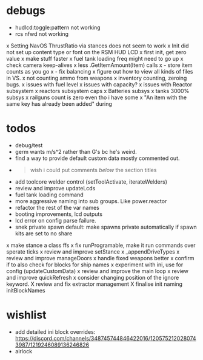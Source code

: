 # debugs

- hudlcd:toggle:pattern not working
- rcs nfwd not working

x Setting NavOS ThrustRatio via stances does not seem to work
x Init did not set up content type or font on the RSM HUD LCD
x first init, get zero value
x make stuff faster
x fuel tank loading freq might need to go up
x check camera keep-alives
x less .GetItemAmount(Item) calls
x - store item counts as you go
x - fix balancing
x figure out how to view all kinds of files in VS.
x not counting ammo from weapons
x inventory counting, zeroing bugs.
x issues with fuel level
x issues with capacity?
x issues with Reactor subsystem
x reactors subsystem caps
x Batteries subsys
x tanks 3000% subsys
x railguns count is zero even tho i have some
x "An item with the same key has already been added" during 
 
# todos

- debug/test
- germ wants m/s^2 rather than G's bc he's weird.
- find a way to provide default custom data mostly commented out.
- > wish i could put comments *below* the section titles
- add toolcore welder control (setToolActivate, iterateWelders)
- review and improve updateLcds 
- fuel tank loading command
- more aggressive naming into sub groups.  Like power.reactor
- refactor the rest of the var names
- booting improvements, lcd outputs
- lcd error on config parse failure.
- snek private spawn default: make spawns private automatically if spawn kits are set to no share

x make stance a class ffs
x fix runProgramable, make it run commands over sperate ticks
x review and improve setStance
x _appendDriveTypes
x review and improve manageDoors
x handle fixed weapons better
x confirm if to also check for blocks for ship names
x experiment with ini, use for config (updateCustomData)
x review and improve the main loop
x review and improve quickRefresh
x consider changing position of the ignore keyword.
X review and fix extractor management
X finalise init naming initBlockNames

# wishlist

- add detailed ini block overrides: https://discord.com/channels/348745744846422016/1205752120280743987/1219246089136246826
- airlock 